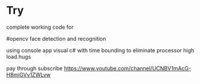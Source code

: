 # Try

complete working code for 

#opencv face detection and recognition 

using console app visual c# with time bounding to eliminate processor high load.hugs

pay through subscribe https://www.youtube.com/channel/UCNBV1mAcG-H8miGVv1ZWLvw
